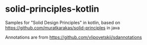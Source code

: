 # solid-principles-kotlin
Samples for "Solid Design Principles" in kotlin, based on https://github.com/muratkarakas/solid-principles in java

Annotations are from https://github.com/vlipovetskii/sdannotations
